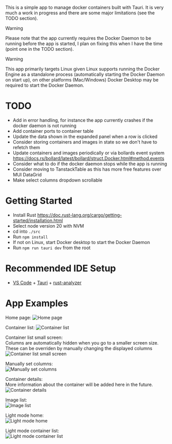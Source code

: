This is a simple app to manage docker containers built with Tauri. It is very much a work in progress and there are some major limitations (see the TODO section).

> [!WARNING]
> Please note that the app currently requires the Docker Daemon to be running before the app is started, I plan on fixing this when I have the time (point one in the TODO section).

> [!WARNING]
> This app primarily targets Linux given Linux supports running the Docker Engine as a standalone process (automatically starting the Docker Daemon on start up), on other platforms (Mac/Windows) Docker Desktop may be required to start the Docker Daemon.

# TODO
- Add in error handling, for instance the app currently crashes if the docker daemon is not running
- Add container ports to container table
- Update the data shown in the expanded panel when a row is clicked
- Consider storing containers and images in state so we don't have to refetch them
- Update containers and images periodically or via bollards event system https://docs.rs/bollard/latest/bollard/struct.Docker.html#method.events
- Consider what to do if the docker daemon stops while the app is running
- Consider moving to TanstackTable as this has more free features over MUI DataGrid
- Make select columns dropdown scrollable

# Getting Started
- Install Rust https://doc.rust-lang.org/cargo/getting-started/installation.html
- Select node version 20 with NVM
- cd into `./src`
- Run `npm install`
- If not on Linux, start Docker desktop to start the Docker Daemon
- Run `npm run tauri dev` from the root

# Recommended IDE Setup
- [VS Code](https://code.visualstudio.com/) + [Tauri](https://marketplace.visualstudio.com/items?itemName=tauri-apps.tauri-vscode) + [rust-analyzer](https://marketplace.visualstudio.com/items?itemName=rust-lang.rust-analyzer)

# App Examples
Home page:
![Home page](./readme/images/image.png)

Container list:
![Container list](./readme/images/image-1.png)

Container list small screen:
<br>
Columns are automatically hidden when you go to a smaller screen size. These can be overriden by manually changing the displayed columns
<br>
![Container list small screen](./readme/images/image-2.png)

Manually set columns:
<br>
![Manually set columns](./readme/images/image-3.png)

Container details:
<br>
More information about the container will be added here in the future.
<br>
![Container details](./readme/images/image-4.png)

Image list:
<br>
![Image list](./readme/images/image-5.png)

Light mode home:
<br>
![Light mode home](./readme/images/image-6.png)

Light mode container list:
<br>
![Light mode container list](./readme/images/image-7.png)
